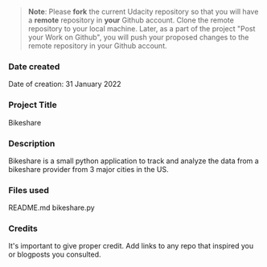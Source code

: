 >**Note**: Please **fork** the current Udacity repository so that you will have a **remote** repository in **your** Github account. Clone the remote repository to your local machine. Later, as a part of the project "Post your Work on Github", you will push your proposed changes to the remote repository in your Github account.

### Date created
Date of creation: 31 January 2022

### Project Title
Bikeshare

### Description
Bikeshare is a small python application to track and analyze the data from a bikeshare provider from 3 major cities in the US.  

### Files used
README.md
bikeshare.py

### Credits
It's important to give proper credit. Add links to any repo that inspired you or blogposts you consulted.
